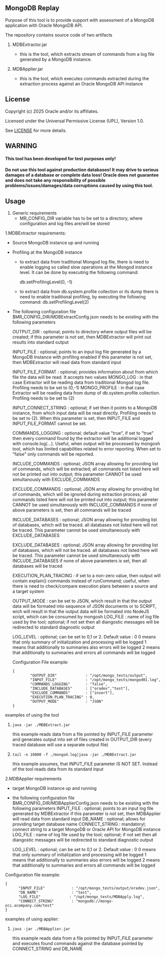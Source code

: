 ## MongoDB Replay

Purpose of this tool is to provide support with assessment of a MongoDB application with Oracle MongoDB API.

The repository contains source code of two artifacts
1. MDBExtractor.jar
   - this is the tool, which extracts stream of commands from a log file generated by a MongoDB instance.

2. MDBApplier.jar
   - this is the tool, which executes commands extracted during the extraction process against an Oracle MongoDB API instance

## License

Copyright (c) 2025 Oracle and/or its affiliates.

Licensed under the Universal Permissive License (UPL), Version 1.0.

See [LICENSE](https://github.com/oracle-devrel/technology-engineering/blob/main/LICENSE) for more details.

## WARNING
#### This tool has been developed for test purposes only!
#### Do not use this tool against production databases! It may drive to serious damages of a database or complete data loss! Oracle does not guarantee and does not take any responsibility of possible problems/issues/damages/data corruptions caused by using this tool.


## Usage
1. Generic requirements
   - MR_CONFIG_DIR variable has to be set to a directory, where configuration and log files are/will be stored

1.MDBExtractor
  requirements:
  - Source MongoDB instance up and running
  - Profiling at the MongoDB instance 
     - to extract data from traditional Mongod log file, there is need to enable logging so called slow operations at the Mongod instance level. It can be done by executing the following command:
     
     	db.setProfilingLevel(0, -1)
      - to extract data from db.system.profile collection or its dump there is need to enable traditional profiling, by executing the following command:
        db.setProfilingLevel(2)
        
  - The following configuration file $MR_CONFIG_DIR/MDBExtractConfig.json needs to be existing with the following parameters

    OUTPUT_DIR             : optional; points to directory where output files will be created;
    		             if this parameter is not set, then MDBExtractor will print out results into standard output

    INPUT_FILE             : optional; points to an input log file generated by a MongoDB Instance with profiling enabled
                             if this parameter is not set, then MDBExtractor will read data from standard input

    INPUT_FILE_FORMAT	   : optional; provides information about from which file the data will be read. It accepts two values
    				MONGO_LOG : in that case Extractor will be reading data from traditional Mongod log file. Profiling needs to be set to (0,-1)
    				MONGO_PROFILE : in that case Extractor will be reading data from dump of db.system.profile collection. Profiling needs to be set to (2)

    INPUT_CONNECT_STRING   : optional; if set then it points to a MongoDB instance, from which input data will be read directly. Profiling needs to be set to (2). When this parameter is set, then INPUT_FILE and INPUT_FILE_FORMAT cannot be set.

    COMMANDS_LOGGING       : optional; default value "true", if set to "true" then every command found by the extractor will be 
                             additional logged with console.log(...). Useful, when output will be processed by mongosh tool, which
                             has limited capabilities related to error reporting. When set to "false" only commands will be reported.

    INCLUDE_COMMANDS       : optional; JSON array allowing for providing list of commands, which will be extracted;
                             all commands not listed here will not be printed out into output; this parameter CANNOT be used
                             simultanously with EXCLUDE_COMMANDS

    EXCLUDE_COMMANDS       : optional; JSON array allowing for providing list of commands, which will be ignored during extraction process;
                             all commands listed here will not be printed out into output; this parameter CANNOT be used
                             simultanously with INCLUDE_COMMANDS
    if none of above parameters is set, then all commands will be traced

    INCLUDE_DATABASES      : optional; JSON array allowing for providing list of databases, which will be traced.
                             all databases not listed here will not be traced. 
                             This parameter cannot be used simultaneously with EXCLUDE_DATABASES

    EXCLUDE_DATABASES      : optional; JSON array allowing for providing list of databases, which will not be traced.
                             all databases not listed here will be traced. 
                             This parameter cannot be used simultaneously with INCLUDE_DATABASES
    if none of above parameters is set, then all databases will be traced

    EXECUTION_PLAN_TRACING : if set to a non-zero value, then output will contain explain() commands instead of runCommand;
                             useful, when there is need to check/compare execution plans between a source and a target system

    OUTPUT_MODE            : can be set to JSON, which result in that the output data will be formated into sequence of JSON documents
                             or to SCRIPT, wich will result in that the output data will be formated into NodeJS script, which can be 
                             consumed by mongosh
    LOG_FILE               : name of log file used by the tool; optional; if not set then all diangostic messages will be redirected to
                             standard diagnostic output

    LOG_LEVEL              : optional; can be set to 0,1 or 2. Default value : 0
                             0 means that only summary of initialization and processing will be logged
                             1 means that additionally to summaries also errors will be logged
                             2 means that additionally to summaries and errors all commands will be logged

    Configuration File example:
	```
	{
        	"OUTPUT_DIR"             : "/opt/mongo_tests/output",
        	"INPUT_FILE"             : "/opt/mongo_tests/mongod01.log",
         	"COMMANDS_LOGGING"       : "false",
        	"INCLUDE_DATABASES"      : ["oradev","test"],
        	"EXCLUDE_COMMANDS"       : ["insert"],
        	"EXECUTION_PLAN_TRACING" : 0,
        	"OUTPUT_MODE"            : "JSON"
	} 
   examples of using the tool
   1. ```
      java -jar ./MDBExtract.jar	    
      ```	
      this example reads data from a file pointed by INPUT_FILE parameter and generates output into set of files created in 
      OUTPUT_DIR (every traced database will use a separate output file)

   2. ```
      tail -n 10000 -f ./mongod.log|java -jar ./MDBExtract.jar
      ```
      this example assumes, that INPUT_FILE parameter IS NOT SET. Instead of the tool reads data from its standard input

2.MDBApplier
  requirements
  - target MongoDB instance up and running
  - the following configuration file $MR_CONFIG_DIR/MDBApplierConfig.json needs to be existing with the following parameters
    INPUT_FILE     : optional; points to an input log file generated by MDBExtractor
                     if this parameter is not set, then MDBApplier will read data from standard input
    DB_NAME        : optional; allows for providing target database name 
    CONNECT_STRING : mandatoryl; connect string to a target MongoDB or Oracle API for MongoDB instance 
    LOG_FILE       : name of log file used by the tool; optional; if not set then all diangostic messages will be redirected to
                     standard diagnostic output

    LOG_LEVEL              : optional; can be set to 0,1 or 2. Default value : 0
                             0 means that only summary of initialization and processing will be logged
                             1 means that additionally to summaries also errors will be logged
                             2 means that additionally to summaries and errors all commands will be logged
    	
   Configuration file example:
   ```
   {
         "INPUT_FILE"            : "/opt/mongo_tests/output/oradev.json",
         "DB_NAME"               : "test",
         "LOG_FILE"             : "/opt/mongo_tests/MDBApply.log",
         "CONNECT_STRING"        : "mongodb://mongo-oci.acompany.com/test"
   }
   ```
examples of using applier:
1. ```
   java -jar ./MDBApplier.jar
   ```
   this example reads data from a file pointed by INPUT_FILE parameter and executes found commands against the database pointed by 
   CONNECT_STRING and DB_NAME


    
